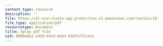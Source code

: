 ```yaml
---
content_type: resource
description: ''
file: https://ol-ocw-studio-app-production.s3.amazonaws.com/courses/18-06sc-linear-algebra-fall-2011/8080e0a1cd5d6d144eb363675ff2ce1e_fjsPjh0B2tU.pdf
file_type: application/pdf
resourcetype: Document
title: 3play pdf file
uid: 8080e0a1-cd5d-6d14-4eb3-63675ff2ce1e
---
```

